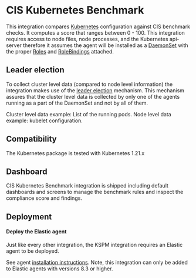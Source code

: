 # CIS Kubernetes Benchmark

This integration compares [Kubernetes](https://kubernetes.io/) configuration against CIS benchmark checks. It computes a score that ranges between 0 - 100. This integration requires access to node files, node processes, and the Kubernetes api-server therefore it assumes the agent will be installed as a [DaemonSet](https://kubernetes.io/docs/concepts/workloads/controllers/daemonset/) with the proper [Roles](https://kubernetes.io/docs/reference/access-authn-authz/rbac/#role-and-clusterrole) and [RoleBindings](https://kubernetes.io/docs/reference/access-authn-authz/rbac/#rolebinding-and-clusterrolebinding) attached.

## Leader election

To collect cluster level data (compared to node level information) the integration makes use of the [leader election](https://www.elastic.co/guide/en/fleet/master/kubernetes_leaderelection-provider.html) mechanism.
This mechanism assures that the cluster level data is collected by only one of the agents running as a part of the DaemonSet and not by all of them.

Cluster level data example: List of the running pods.
Node level data example: kubelet configuration.

## Compatibility

The Kubernetes package is tested with Kubernetes 1.21.x

## Dashboard

CIS Kubernetes Benchmark integration is shipped including default dashboards and screens to manage the benchmark rules and inspect the compliance score and findings.

## Deployment

#### Deploy the Elastic agent

Just like every other integration, the KSPM integration requires an Elastic agent to be deployed.

See agent [installation instructions](https://www.elastic.co/guide/en/fleet/current/running-on-kubernetes-managed-by-fleet.html).
Note, this integration can only be added to Elastic agents with versions 8.3 or higher.
